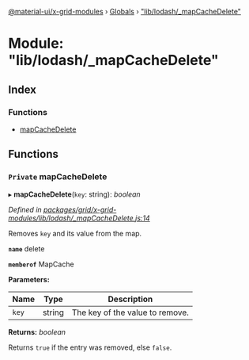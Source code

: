 [@material-ui/x-grid-modules](../README.md) › [Globals](../globals.md) › ["lib/lodash/_mapCacheDelete"](_lib_lodash__mapcachedelete_.md)

# Module: "lib/lodash/_mapCacheDelete"

## Index

### Functions

* [mapCacheDelete](_lib_lodash__mapcachedelete_.md#private-mapcachedelete)

## Functions

### `Private` mapCacheDelete

▸ **mapCacheDelete**(`key`: string): *boolean*

*Defined in [packages/grid/x-grid-modules/lib/lodash/_mapCacheDelete.js:14](https://github.com/mui-org/material-ui-x/blob/a679779/packages/grid/x-grid-modules/lib/lodash/_mapCacheDelete.js#L14)*

Removes `key` and its value from the map.

**`name`** delete

**`memberof`** MapCache

**Parameters:**

Name | Type | Description |
------ | ------ | ------ |
`key` | string | The key of the value to remove. |

**Returns:** *boolean*

Returns `true` if the entry was removed, else `false`.
